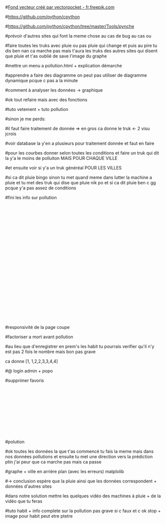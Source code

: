 
#<a href="https://fr.freepik.com/photos-vecteurs-libre/fond">Fond vecteur créé par vectorpocket - fr.freepik.com</a>

#https://github.com/python/cpython

#https://github.com/python/cpython/tree/master/Tools/pynche

#prévoir d'autres sites qui font la meme chose au cas de bug au cas ou

#faire toutes les truks avec pluie ou pas pluie qui change et puis au pire tu dis ben nan ca marche pas mais t'aura les truks des autres sites qui disent que pluie et t'as oublié de save l'image du graphe

#mettre un menu a pollution.html + explication démarche

#apprendre a faire des diagramme on peut pas utiliser de diagramme dynamique pcque c pas a la minute

#comment à analyser les données -> graphique

#ok tout refaire mais avec des fonctions

#tuto vetement + tuto pollution

#sinon je me perds:

#il faut faire traitement de donnée => en gros ca donne le truk <- 2 visu jcrois

#voir database la y'en a plusieurs pour traitement donnée et faut en faire

#pour les courbes donner selon toutes les conditions et faire un truk qui dit la y'a le moins de polluiton MAIS POUR CHAQUE VILLE

#et ensuite voir si y'a un truk généréal POUR LES VILLES

#si ca dit pluie bingo sinon tu met quand meme dans lutter la machine a pluie et tu met des truk qui dise que pluie nik po et si ca dit pluie ben c gg pcque y'a pas assez de conditions

#fini les info sur pollution













<br><br><br><br><br><br><br><br><br><br><br><br><br><br><br><br><br><br><br><br><br>
<br>


#responsivité de la page coupe

#factoriser a mort avant pollution



#au lieu que d'enregistrer en prem's les habit tu pourrais verifier qu'il n'y est pas 2 fois le nombre mais bon pas grave

ca donne [1, 1,2,2,3,3,4,4] 

#@ login admin + popo

#supprimer favoris























<br><br><br><br><br><br><br><br><br>


#polution

#ok toutes les données la que t'as commencé tu fais la meme mais dans nos données pollutions et ensuite tu met une direction vers la prédiction ptin j'ai peur que ca marche pas mais ca passe

#graphe + ville en arrière plan (avec les erreurs) matplolib

 #-> conclusion espère que la pluie ainsi que les données correspondent + données d'autres sites
  
#dans notre solution mettre les quelques vidéo des machines à pluie + de la vidéo que tu feras

#tuto habit + info complete sur la pollution pas grave si c faux et c ok stop + image pour habit peut etre ptetre


<br><br><br><br><br><br><br><br><br><br><br><br><br><br>









